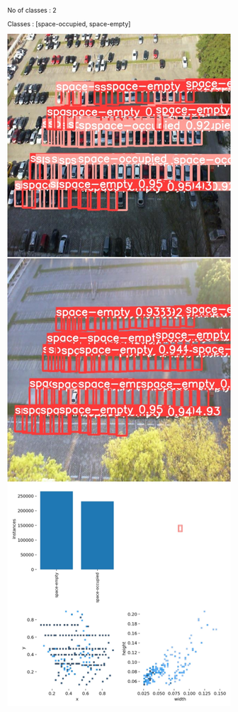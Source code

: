No of classes : 2

Classes : [space-occupied, space-empty]

![Detection Snip 1](images/parkingspace_snip1.jpg)
![Detection Snip 2](images/parkingspace_snip2.jpg)
![Results](https://github.com/sarthakmishraa/parking_space_detection/blob/main/runs/train/labels.jpg)
